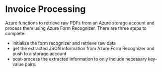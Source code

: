 # Invoice Processing

Azure functions to retrieve raw PDFs from an Azure storage account and process them using Azure Form Recognizer.
There are three steps to complete: 
- initialize the form recognizer and retrieve raw data
- get the extracted JSON information from Azure Form Recognizer and push to a storage account
- post-process the extracted information to only include necessary key-value pairs. 
